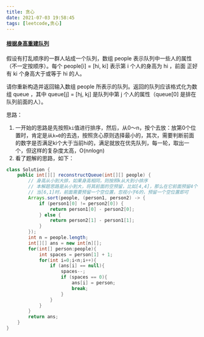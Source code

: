 ```yaml
---
title: 贪心
date: 2021-07-03 19:58:45
tags: [leetcode,贪心]
---
```


#### [根据身高重建队列](https://leetcode-cn.com/problems/queue-reconstruction-by-height/)

假设有打乱顺序的一群人站成一个队列，数组 people 表示队列中一些人的属性（不一定按顺序）。每个 people[i] = [hi, ki] 表示第 i 个人的身高为 hi ，前面 正好 有 ki 个身高大于或等于 hi 的人。

请你重新构造并返回输入数组 people 所表示的队列。返回的队列应该格式化为数组 queue ，其中 queue[j] = [hj, kj] 是队列中第 j 个人的属性（queue[0] 是排在队列前面的人）。

思路：

1. 一开始的思路是先按照`ki`值进行排序，然后，从0～n，按个去放：放第0个位置时，肯定是从`k=0`的去选，按照贪心原则选择最小的，其次，需要判断前面的数字是否满足ki个大于当前hi的，满足就放在优先队列，每一轮，取出一个，但这样的复杂度太高，O(n*n*logn)
2. 看了题解的思路，如下：

```java
class Solution {
    public int[][] reconstructQueue(int[][] people) {
        // 身高从小到大排，如果身高相同，则按照k从大到小排序
        // 本解题思路是从小到大，将其前面的空预留，比如[4,4]，那么在它前面预留4个位置，把它放在第五个位置，
        // 当[6,1]时，前面需要预留一个空位置，忽视小于6的，预留一个空位置即可
        Arrays.sort(people, (person1, person2) -> {
            if (person1[0] != person2[0]) {
                return person1[0] - person2[0];
            } else {
                return person2[1] - person1[1];
            }
        });
        int n = people.length;
        int[][] ans = new int[n][];
        for(int[] person:people){
            int spaces = person[1] + 1;
            for(int i=0;i<n;i++){
                if (ans[i] == null){
                    spaces--;
                    if (spaces == 0){
                        ans[i] = person;
                        break;
                    }
                }
            }
        }
        return ans;
    }
}
```

